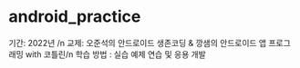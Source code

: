 # android_practice
기간: 2022년 /n
교제: 오준석의 안드로이드 생존코딩 & 깡샘의 안드로이드 앱 프로그래밍 with 코틀린/n
학습 방법 : 실습 예제 연습 및 응용 개발
